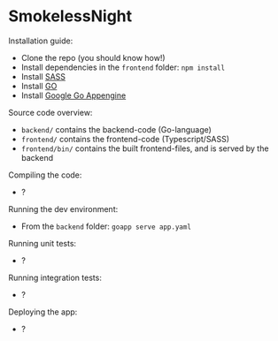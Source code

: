 # SmokelessNight

Installation guide:
* Clone the repo (you should know how!)
* Install dependencies in the `frontend` folder: `npm install`
* Install [SASS](http://sass-lang.com/install)
* Install [GO](https://golang.org/doc/install)
* Install [Google Go Appengine](https://cloud.google.com/appengine/docs/go/download)


Source code overview:
* `backend/` contains the backend-code (Go-language)
* `frontend/` contains the frontend-code (Typescript/SASS)
* `frontend/bin/` contains the built frontend-files, and is served by the backend


Compiling the code:
* ?


Running the dev environment:
* From the `backend` folder: `goapp serve app.yaml`


Running unit tests:
* ?


Running integration tests:
* ?


Deploying the app:
* ?
